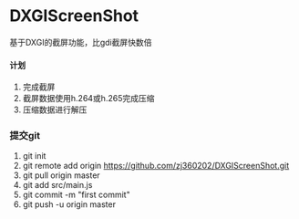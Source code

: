 # DXGIScreenShot
基于DXGI的截屏功能，比gdi截屏快数倍

#### 计划
1. 完成截屏
2. 截屏数据使用h.264或h.265完成压缩
3. 压缩数据进行解压

### 提交git
1. git init
2. git remote add origin https://github.com/zj360202/DXGIScreenShot.git
3. git pull origin master
4. git add src/main.js
5. git commit -m "first commit"
6. git push -u origin master
